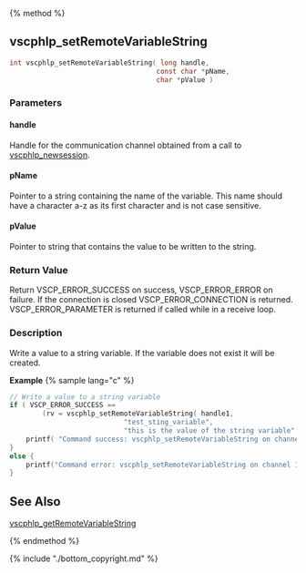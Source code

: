 
{% method %}
## vscphlp_setRemoteVariableString

```c
int vscphlp_setRemoteVariableString( long handle, 
                                    const char *pName, 
                                    char *pValue ) 
```

### Parameters

#### handle
Handle for the communication channel obtained from a call to [vscphlp_newsession](vscphlp_newsession.md).

#### pName
Pointer to a string containing the name of the variable. This name should have a character a-z as its first character and is not case sensitive.

#### pValue
Pointer to string that contains the value to be written to the string.

### Return Value
Return VSCP_ERROR_SUCCESS on success, VSCP_ERROR_ERROR on failure. If the connection is closed VSCP_ERROR_CONNECTION is returned. VSCP_ERROR_PARAMETER is returned if called while in a receive loop. 

### Description
Write a value to a string variable. If the variable does not exist it will be created.

**Example** {% sample lang="c" %}

```c
// Write a value to a string variable
if ( VSCP_ERROR_SUCCESS == 
        (rv = vscphlp_setRemoteVariableString( handle1, 
                            "test_sting_variable", 
                            "this is the value of the string variable" )  ) ) {
    printf( "Command success: vscphlp_setRemoteVariableString on channel 1\n" );
}
else {
    printf("Command error: vscphlp_setRemoteVariableString on channel 1  Error code=%d\n", rv);
}
```
## See Also
[vscphlp_getRemoteVariableString](vscphlp_getremotevariablestring.md)

{% endmethod %}

{% include "./bottom_copyright.md" %}